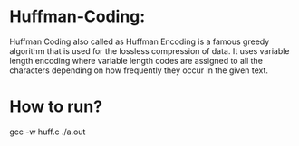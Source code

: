 # Huffman-Coding:
Huffman Coding also called as Huffman Encoding is a famous greedy algorithm that is used for the lossless compression of data. It uses variable length encoding where variable length codes are assigned to all the characters depending on how frequently they occur in the given text.

# How to run?
gcc -w huff.c
./a.out



